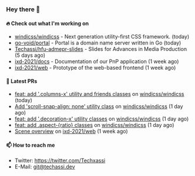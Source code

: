 ### Hey there 👋

#### 🔥 Check out what I'm working on


- [windicss/windicss](https://github.com/windicss/windicss) - Next generation utility-first CSS framework. (today)
- [go-void/portal](https://github.com/go-void/portal) - Portal is a domain name server written in Go (today)
- [Techassi/hfu-admepr-slides](https://github.com/Techassi/hfu-admepr-slides) - Slides for Advances in Media Production (5 days ago)
- [ixd-2021/docs](https://github.com/ixd-2021/docs) - Documentation of our PnP application (1 week ago)
- [ixd-2021/web](https://github.com/ixd-2021/web) - Prototype of the web-based frontend (1 week ago)

#### 🧪 Latest PRs


- [feat: add &#39;.columns-x&#39; utility and friends classes](https://github.com/windicss/windicss/pull/606) on [windicss/windicss](https://github.com/windicss/windicss) (today)
- [Add &#39;scroll-snap-align: none&#39; utility class](https://github.com/windicss/windicss/pull/603) on [windicss/windicss](https://github.com/windicss/windicss) (1 day ago)
- [feat: add &#39;.decoration-x&#39; utility classes](https://github.com/windicss/windicss/pull/601) on [windicss/windicss](https://github.com/windicss/windicss) (1 day ago)
- [feat: add .aspect-{ratio} classes](https://github.com/windicss/windicss/pull/600) on [windicss/windicss](https://github.com/windicss/windicss) (1 day ago)
- [Scene overview](https://github.com/ixd-2021/web/pull/5) on [ixd-2021/web](https://github.com/ixd-2021/web) (1 week ago)

#### 📫 How to reach me

- Twitter: https://twitter.com/Techxassi
- E-Mail: git@techassi.dev